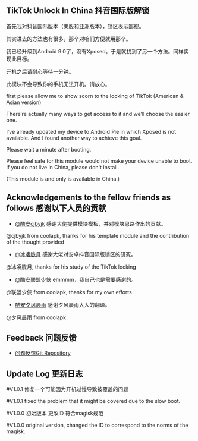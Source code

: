 ## TikTok Unlock In China 抖音国际版解锁

首先我对抖音国际版本（美版和亚洲版本），锁区表示鄙视。

其实进去的方法也有很多，那个对咱们方便就用那个。

我已经升级到Android 9.0了，没有Xposed。于是就找到了另一个方法。同样实现此目标。

开机之后请耐心等待一分钟。

此模块不会导致你的手机无法开机。请放心。

first please allow me to show scorn to the locking of TikTok (American & Asian version)

There’re actually many ways to get access to it and we’ll choose the easier one.

I’ve already updated my device to Android Pie in which Xposed is not available. And I found another way to achieve this goal.


Please wait a minute after booting.

Please feel safe for this module would not make your device unable to boot.
If you do not live in China, please don't install.

(This module is and only is available in China.)

 ## Acknowledgements to the fellow friends as follows 感谢以下人员的贡献

* [@酷安cjbyjk](http://www.coolapk.com/u/800048)
感谢大佬提供模块模板，并对模块思路作出的贡献。

@cjbyjk from coolapk, thanks for his template module and the contribution of the thought provided

* [@冰凌胧月](https://imiku.me/2018/07/30/1136.html)
感谢大佬对安卓抖音国际版锁区的研究。

@冰凌胧月, thanks for his study of the TikTok locking

* [@酷安联盟少侠](http://www.coolapk.com/u/602894)
emmmm，我自己也是需要感谢的。

@联盟少侠 from coolapk, thanks for my own efforts

* [酷安夕风晨雨](http://www.coolapk.com/u/1148582)    感谢夕风晨雨大大的翻译。

@夕风晨雨 from coolapk

## Feedback 问题反馈
* [问题反馈Git Repository](https://github.com/Magisk-Modules-Repo/TikTok-unlock-in-China/issues/new)

## Update Log 更新日志

#V1.0.1 修复一个可能因为开机过慢导致被覆盖的问题

#V1.0.1 fixed the problem that it might be covered due to the slow boot.

#V1.0.0 初始版本 更改ID 符合magisk规范

#V1.0.0 original version, changed the ID to correspond to the norms of the magisk.
